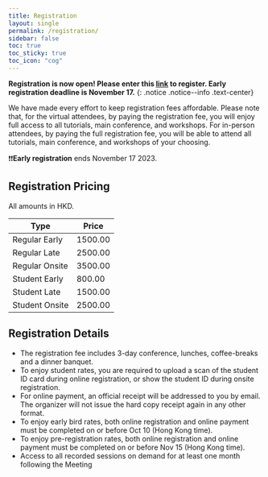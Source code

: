```yaml
---
title: Registration
layout: single
permalink: /registration/
sidebar: false
toc: true
toc_sticky: true
toc_icon: "cog"
---
```



**Registration is now open! Please enter this [link](https://www.polyu.edu.hk/pfs2/index.php/646412) to register. Early registration deadline is November 17.**
{: .notice .notice--info .text-center}

We have made every effort to keep registration fees affordable.  Please note that, for the virtual attendees, by paying the registration fee, you will enjoy full access to all tutorials, main conference, and workshops.  For in-person attendees, by paying the full registration fee, you will be able to attend all tutorials, main conference, and workshops of your choosing.  


❗❗**Early registration** ends November 17 2023.


## Registration Pricing
All amounts in HKD.<br>

| Type |Price|	
|---|---|
|Regular Early |	1500.00	| 
|Regular Late  |	2500.00	|
|Regular Onsite |	3500.00|
|Student Early | 	800.00	|
|Student Late |	1500.00	|
|Student Onsite	|2500.00	|


## Registration Details

* The registration fee includes 3-day conference, lunches, coffee-breaks and a dinner banquet.
* To enjoy student rates, you are required to upload a scan of the student ID card during online registration, or show the student ID during onsite registration.
* For online payment, an official receipt will be addressed to you by email. The organizer will not issue the hard copy receipt again in any other format.
* To enjoy early bird rates, both online registration and online payment must be completed on or before Oct 10 (Hong Kong time).
* To enjoy pre-registration rates, both online registration and online payment must be completed on or before Nov 15 (Hong Kong time).
* Access to all recorded sessions on demand for at least one month following the Meeting
 


